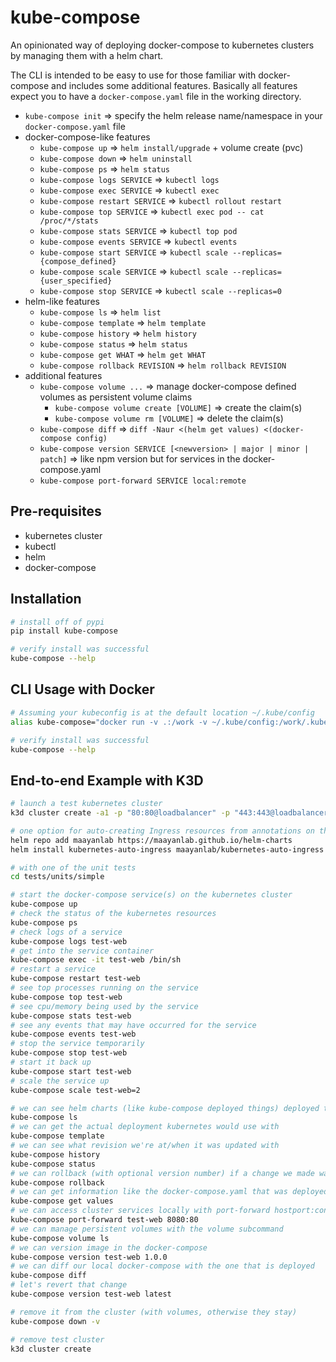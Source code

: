 # kube-compose

An opinionated way of deploying docker-compose to kubernetes clusters by managing them with a helm chart.

The CLI is intended to be easy to use for those familiar with docker-compose and includes some additional features. Basically all features expect you to have a `docker-compose.yaml` file in the working directory.

- `kube-compose init` => specify the helm release name/namespace in your `docker-compose.yaml` file
- docker-compose-like features
  - `kube-compose up` => `helm install/upgrade` + volume create (pvc)
  - `kube-compose down` => `helm uninstall`
  - `kube-compose ps` => `helm status`
  - `kube-compose logs SERVICE` => `kubectl logs`
  - `kube-compose exec SERVICE` => `kubectl exec`
  - `kube-compose restart SERVICE` => `kubectl rollout restart`
  - `kube-compose top SERVICE` => `kubectl exec pod -- cat /proc/*/stats`
  - `kube-compose stats SERVICE` => `kubectl top pod`
  - `kube-compose events SERVICE` => `kubectl events`
  - `kube-compose start SERVICE` => `kubectl scale --replicas={compose_defined}`
  - `kube-compose scale SERVICE` => `kubectl scale --replicas={user_specified}`
  - `kube-compose stop SERVICE` => `kubectl scale --replicas=0`
- helm-like features
  - `kube-compose ls` => `helm list`
  - `kube-compose template` => `helm template`
  - `kube-compose history` => `helm history`
  - `kube-compose status` => `helm status`
  - `kube-compose get WHAT` => `helm get WHAT`
  - `kube-compose rollback REVISION` => `helm rollback REVISION`
- additional features
  - `kube-compose volume ...` => manage docker-compose defined volumes as persistent volume claims
    - `kube-compose volume create [VOLUME]` => create the claim(s)
    - `kube-compose volume rm [VOLUME]` => delete the claim(s)
  - `kube-compose diff` => `diff -Naur <(helm get values) <(docker-compose config)`
  - `kube-compose version SERVICE [<newversion> | major | minor | patch]` => like npm version but for services in the docker-compose.yaml
  - `kube-compose port-forward SERVICE local:remote`

## Pre-requisites
- kubernetes cluster
- kubectl
- helm
- docker-compose

## Installation
```bash
# install off of pypi
pip install kube-compose

# verify install was successful
kube-compose --help
```

## CLI Usage with Docker
```bash
# Assuming your kubeconfig is at the default location ~/.kube/config
alias kube-compose="docker run -v .:/work -v ~/.kube/config:/work/.kube/config -it u8sand/kube-compose"

# verify install was successful
kube-compose --help
```


## End-to-end Example with K3D
```bash
# launch a test kubernetes cluster
k3d cluster create -a1 -p "80:80@loadbalancer" -p "443:443@loadbalancer"

# one option for auto-creating Ingress resources from annotations on the deployment
helm repo add maayanlab https://maayanlab.github.io/helm-charts
helm install kubernetes-auto-ingress maayanlab/kubernetes-auto-ingress --set ingressClassName=traefik

# with one of the unit tests
cd tests/units/simple

# start the docker-compose service(s) on the kubernetes cluster
kube-compose up
# check the status of the kubernetes resources
kube-compose ps
# check logs of a service
kube-compose logs test-web
# get into the service container
kube-compose exec -it test-web /bin/sh
# restart a service
kube-compose restart test-web
# see top processes running on the service
kube-compose top test-web
# see cpu/memory being used by the service
kube-compose stats test-web
# see any events that may have occurred for the service
kube-compose events test-web
# stop the service temporarily
kube-compose stop test-web
# start it back up
kube-compose start test-web
# scale the service up
kube-compose scale test-web=2

# we can see helm charts (like kube-compose deployed things) deployed to the cluster with
kube-compose ls
# we can get the actual deployment kubernetes would use with
kube-compose template
# we can see what revision we're at/when it was updated with
kube-compose history
kube-compose status
# we can rollback (with optional version number) if a change we made was bad with
kube-compose rollback
# we can get information like the docker-compose.yaml that was deployed with
kube-compose get values
# we can access cluster services locally with port-forward hostport:containerport
kube-compose port-forward test-web 8080:80
# we can manage persistent volumes with the volume subcommand
kube-compose volume ls
# we can version image in the docker-compose
kube-compose version test-web 1.0.0
# we can diff our local docker-compose with the one that is deployed
kube-compose diff
# let's revert that change
kube-compose version test-web latest

# remove it from the cluster (with volumes, otherwise they stay)
kube-compose down -v

# remove test cluster
k3d cluster create
```
